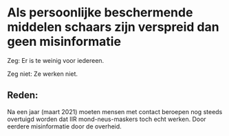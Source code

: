# Als persoonlijke beschermende middelen schaars zijn verspreid dan geen misinformatie

Zeg: Er is te weinig voor iedereen. 

Zeg niet: Ze werken niet.

## Reden:

Na een jaar (maart 2021) moeten mensen met contact beroepen nog steeds overtuigd worden dat IIR mond-neus-maskers toch echt werken. Door eerdere misinformatie door de overheid.